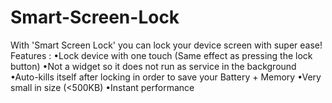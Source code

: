 # Smart-Screen-Lock
With 'Smart Screen Lock' you can lock your device screen with super ease! Features : •Lock device with one touch  (Same effect as pressing the lock button) •Not a widget so it does not run as service in the background •Auto-kills itself after locking in order to save your Battery + Memory •Very small in size (&lt;500KB) •Instant performance

